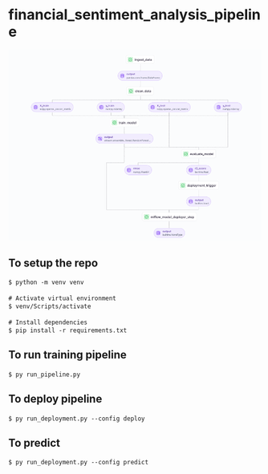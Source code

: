 # financial_sentiment_analysis_pipeline

![alt text](statics/image.png)

## To setup the repo
```
$ python -m venv venv

# Activate virtual environment
$ venv/Scripts/activate

# Install dependencies
$ pip install -r requirements.txt
```

## To run training pipeline
```
$ py run_pipeline.py
```

## To deploy pipeline
```
$ py run_deployment.py --config deploy
```

## To predict
```
$ py run_deployment.py --config predict
```
